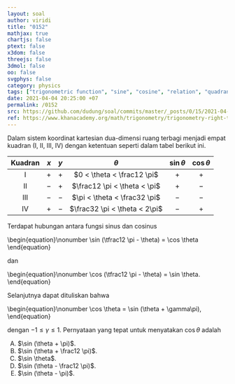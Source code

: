 ```yaml
---
layout: soal
author: viridi
title: "0152"
mathjax: true
chartjs: false
ptext: false
x3dom: false
threejs: false
3dmol: false
oo: false
svgphys: false
category: physics
tags: ["trigonometric function", "sine", "cosine", "relation", "quadrant", "fi1202", "2020-1"]
date: 2021-04-04 20:25:00 +07
permalink: /0152
src: https://github.com/dudung/soal/commits/master/_posts/0/15/2021-04-04-sine-cosine-relation-0.md
ref: https://www.khanacademy.org/math/trigonometry/trigonometry-right-triangles/reciprocal-trig-ratios/a/sine-and-cosine-are-cofunctions
---
```

Dalam sistem koordinat kartesian dua-dimensi ruang terbagi menjadi empat kuadran (I, II, III, IV) dengan ketentuan seperti dalam tabel berikut ini.

**Kuadran** | $x$ | $y$ | $\theta$ | $\sin\theta$ | $\cos\theta$
:-: | --- | --- | :-: | :-: | :-: |
I   | $+$ | $+$ | $0 < \theta < \frac12 \pi$ | $+$ | $+$
II  | $-$ | $+$ | $\frac12 \pi < \theta < \pi$ | $+$ | $-$
III | $-$ | $-$ | $\pi < \theta < \frac32 \pi$ | $-$ | $-$
IV  | $+$ | $-$ | $\frac32 \pi < \theta < 2\pi$ | $-$ | $+$

Terdapat hubungan antara fungsi sinus dan cosinus

\begin{equation}\nonumber
\sin (\tfrac12 \pi - \theta) = \cos \theta
\end{equation}

dan

\begin{equation}\nonumber
\cos (\tfrac12 \pi  - \theta) = \sin \theta.
\end{equation}

Selanjutnya dapat dituliskan bahwa

\begin{equation}\nonumber
\cos \theta = \sin (\theta + \gamma\pi),
\end{equation}

dengan $-1 \le \gamma \le 1$. Pernyataan yang tepat untuk menyatakan $\cos \theta$ adalah

<ol type="A">
<li>$\sin (\theta + \pi)$.
<li>$\sin (\theta + \frac12 \pi)$.
<li>$\sin \theta$.
<li>$\sin (\theta - \frac12 \pi)$.
<li>$\sin (\theta - \pi)$.
